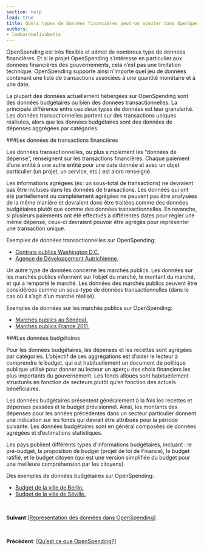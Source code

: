 ```yaml
---
section: help
lead: true
title: Quels types de données financières peut-on ajouter dans OpenSpending?
authors:
- lombardoelisabetta
---
```

OpenSpending est très flexible et admet de nombreux type de données financières. Et si le projet OpenSpending s’intéresse en particulier aux données financières des gouvernements, cela n’est pas une limitation technique. OpenSpending supporte ainsi n’importe quel jeu de données contenant une liste de transactions associées à une quantité monétaire et à une date.

La plupart des données actuellement hébergées sur OpenSpending sont des données budgétaires ou bien des données transactionnelles. La principale différence entre ces deux types de données est leur granularité. Les données transactionnelles portent sur des transactions uniques réalisées, alors que les données budgétaires sont des données de dépenses aggrégées par catégories.

###Les données de transactions financières

Les données transactionnelles, ou plus simplement les “données de dépense”, renseignent sur les transactions financières. Chaque paiement d’une entité à une autre entité pour une date donnée et avec un objet particulier (un projet, un service, etc.) est alors renseigné.

Les informations agrégées (ex: un sous-total de transactions) ne devraient pas être incluses dans les données de transactions. Les données qui ont été partiellement ou complétement agrégées ne peuvent pas être analysées de la même manière et devraient donc être traitées comme des données budgétaires plutôt que comme des données transactionnelles. En revanche, si plusieurs paiements ont été effectués à différentes dates pour régler une même dépense, ceux-ci devraient pouvoir être agrégés pour représenter une transaction unique.

Exemples de données transactionnelles sur OpenSpending:

* [Contrats publics Washington D.C.](http://openspending.org/dc-vendors-contractors/ "Contrats publics Washington D.C.")
* [Agence de Développement Autrichienne.](http://openspending.org/ada/ "Agence de Développement Autrichienne")

Un autre type de données concerne les marchés publics. Les données sur les marchés publics informent sur l’objet du marché, le montant du marché, et qui a remporté le marché. Les données des marchés publics peuvent être considérées comme un sous-type de données transactionnelles (dans le cas où il s’agit d’un marché réalisé).

Exemples de données sur les marchés publics sur OpenSpending:

* [Marchés publics au Sénégal.](http://openspending.org/marches-publics-senegal/views/liste-des-attributaires "Marchés publics au Sénégal")
* [Marchés publics France 2011.](http://openspending.org/marches-publics-france-2011 "Marchés publics France 2011")

###Les données budgétaires

Pour les données budgétaires, les dépenses et les recettes sont agrégées par catégories. L’objectif de ces aggrégations est d’aider le lecteur à comprendre le budget, qui est habituellement un document de politique publique utilisé pour donner au lecteur un aperçu des choix financiers les plus importants du gouvernement. Les fonds alloués sont habituellement structurés en fonction de secteurs plutôt qu’en fonction des actuels bénéficiaires.

Les données budgétaires présentent généralement à la fois les recettes et dépenses passées et le budget prévisionnel. Ainsi, les montants des dépenses pour les années précédentes dans un secteur particulier donnent une indication sur les fonds qui devrait être attribués pour la période suivante. Les données budgétaires sont en général composées de données agrégées et d’estimations statistiques.

Les pays publient différents types d’informations budgétaires, incluant : le pré-budget, la proposition de budget (projet de loi de Finance), le budget ratifié, et le budget citoyen (qui est une version simplifiée du budget pour une meilleure compréhension par les citoyens).

Des exemples de données budgétaires sur OpenSpending:

* [Budget de la ville de Berlin.](http://openspending.org/berlin_de "Budget de la ville de Berlin")
* [Budget de la ville de Séville.](http://openspending.org/seville-budget "Budget de la ville de Séville")

&nbsp;

**Suivant**:[<a href="../representation-des-donnees-dans-openspending/">Représentation des données dans OpenSpending</a>]

&nbsp;

**Précédent**: [<a href="../quest-ce-que-openspending/">Qu’est ce que OpenSpending?</a>]
